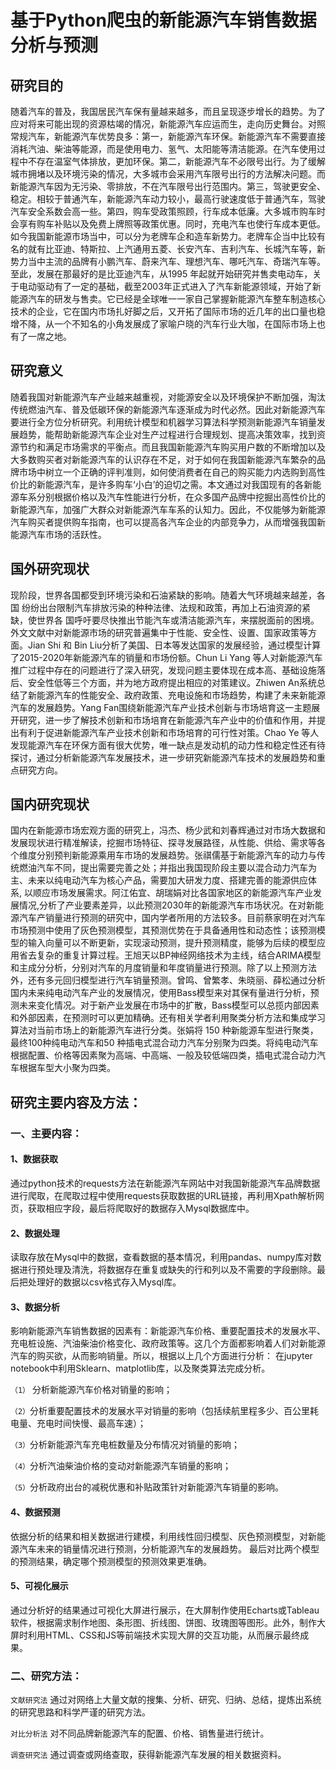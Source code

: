 # 基于Python爬虫的新能源汽车销售数据分析与预测 

## 研究目的

随着汽车的普及，我国居民汽车保有量越来越多，而且呈现逐步增长的趋势。为了应对将来可能出现的资源枯竭的情况，新能源汽车应运而生，走向历史舞台。对照常规汽车，新能源汽车优势良多：第一，新能源汽车环保。新能源汽车不需要直接消耗汽油、柴油等能源，而是使用电力、氢气、太阳能等清洁能源。在汽车使用过程中不存在温室气体排放，更加环保。第二，新能源汽车不必限号出行。为了缓解城市拥堵以及环境污染的情况，大多城市会采用汽车限号出行的方法解决问题。而新能源汽车因为无污染、零排放，不在汽车限号出行范围内。第三，驾驶更安全、稳定。相较于普通汽车，新能源汽车动力较小，最高行驶速度低于普通汽车，驾驶汽车安全系数会高一些。第四，购车受政策照顾，行车成本低廉。大多城市购车时会享有购车补贴以及免费上牌照等政策优惠。同时，充电汽车也使行车成本更低。如今我国新能源市场当中，可以分为老牌车企和造车新势力。老牌车企当中比较有名的就有比亚迪、特斯拉、上汽通用五菱、长安汽车、吉利汽车、长城汽车等，新势力当中主流的品牌有小鹏汽车、蔚来汽车、理想汽车、哪吒汽车、奇瑞汽车等。至此，发展在那最好的是比亚迪汽车，从1995 年起就开始研究并售卖电动车，关于电动驱动有了一定的基础，截至2003年正式进入了汽车新能源领域，开始了新能源汽车的研发与售卖。它已经是全球唯一一家自己掌握新能源汽车整车制造核心技术的企业，它在国内市场扎好脚之后，又开拓了国际市场的近几年的出口量也稳增不降，从一个不知名的小角发展成了家喻户晓的汽车行业大咖，在国际市场上也有了一席之地。

## 研究意义

随着我国对新能源汽车产业越来越重视，对能源安全以及环境保护不断加强，淘汰传统燃油汽车、普及低碳环保的新能源汽车逐渐成为时代必然。因此对新能源汽车要进行全方位分析研究。利用统计模型和机器学习算法科学预测新能源汽车销量发展趋势，能帮助新能源汽车企业对生产过程进行合理规划、提高决策效率，找到资源节约和满足市场需求的平衡点。而且我国新能源汽车购买用户数的不断增加以及大多数购买者对新能源汽车的认识存在不足，对于如何在我国新能源汽车繁杂的品牌市场中树立一个正确的评判准则，如何使消费者在自己的购买能力内选购到高性价比的新能源汽车，是许多购车‘小白’的迫切之需。本文通过对我国现有的各新能源车系分别根据价格以及汽车性能进行分析，在众多国产品牌中挖掘出高性价比的新能源汽车，加强广大群众对新能源汽车车系的认知力。因此，不仅能够为新能源汽车购买者提供购车指南，也可以提高各汽车企业的内部竞争力，从而增强我国新能源汽车市场的活跃性。

## 国外研究现状

现阶段，世界各国都受到环境污染和石油紧缺的影响。随着大气环境越来越差，各国
纷纷出台限制汽车排放污染的种种法律、法规和政策，再加上石油资源的紧缺，使世界各
国呼吁要尽快推出节能汽车或清洁能源汽车，来摆脱面前的困境。外文文献中对新能源市场的研究普遍集中于性能、安全性、设置、国家政策等方面。Jian Shi 和 Bin Liu分析了美国、日本等发达国家的发展经验，通过模型计算了2015-2020年新能源汽车的销量和市场份额。Chun Li Yang 等人对新能源汽车推广过程中存在的问题进行了深入研究，发现问题主要体现在成本高、基础设施落后、安全性低等三个方面，并为地方政府提出相应的对策建议。Zhiwen An系统总结了新能源汽车的性能安全、政府政策、充电设施和市场趋势，构建了未来新能源汽车的发展趋势。Yang Fan围绕新能源汽车产业技术创新与市场培育这一主题展开研究，进一步了解技术创新和市场培育在新能源汽车产业中的价值和作用，并提出有利于促进新能源汽车产业技术创新和市场培育的可行性对策。Chao Ye 等人发现能源汽车在环保方面有很大优势，唯一缺点是发动机的动力性和稳定性还有待探讨，通过分析新能源汽车发展技术，进一步研究新能源汽车技术的发展趋势和重点研究方向。

## 国内研究现状

国内在新能源市场宏观方面的研究上，冯杰、杨少武和刘春辉通过对市场大数据和发展现状进行精准解读，挖掘市场特征、探寻发展路径，从性能、供给、需求等各个维度分别预判新能源乘用车市场的发展趋势。张祺儒基于新能源汽车的动力与传统燃油汽车不同，提出需要完善之处；并指出我国现阶段主要以混合动力汽车为主、未来以纯电动汽车为核心产品，需要加大研发力度、搭建完善的能源供应体系, 以顺应市场发展需求。阿江佑宜、胡瑞娟对比各国家地区的新能源汽车产业发展情况,分析了产业要素差异，以此预测2030年的新能源汽车市场状况。在对新能源汽车产销量进行预测的研究中，国内学者所用的方法较多。目前蔡家明在对汽车市场预测中使用了灰色预测模型，其预测优势在于具备通用性和动态性；该预测模型的输入向量可以不断更新，实现滚动预测，提升预测精度，能够为后续的模型应用省去复杂的重复计算过程。王旭天以BP神经网络技术为主线，结合ARIMA模型和主成分分析，分别对汽车的月度销量和年度销量进行预测。除了以上预测方法外，还有多元回归模型进行汽车销量预测。曾鸣、曾繁孝、朱晓丽、薛松通过分析国内未来纯电动汽车产业的发展情况，使用Bass模型来对其保有量进行分析，预测未来变化情况。对于新产业发展在市场中的扩散，Bass模型可以总揽内部因素和外部因素，在预测时可以更加精确。还有相关学者利用聚类分析方法和集成学习算法对当前市场上的新能源汽车进行分类。张娟将 150 种新能源车型进行聚类，最终100种纯电动汽车和50 种插电式混合动力汽车分别聚为四类。将纯电动汽车根据配置、价格等因素聚为高端、中高端、一般及较低端四类，插电式混合动力汽车根据车型大小聚为四类。

## 研究主要内容及方法：

### 一、主要内容：
#### 1、数据获取
通过python技术的requests方法在新能源汽车网站中对我国新能源汽车品牌数据进行爬取，在爬取过程中使用requests获取数据的URL链接，再利用Xpath解析网页，获取相应字段，最后将爬取好的数据存入Mysql数据库中。

#### 2、数据处理
读取存放在Mysql中的数据，查看数据的基本情况，利用pandas、numpy库对数据进行预处理及清洗，将数据存在重复或缺失的行和列以及不需要的字段删除。最后把处理好的数据以csv格式存入Mysql库。

#### 3、数据分析
影响新能源汽车销售数据的因素有：新能源汽车价格、重要配置技术的发展水平、充电桩设施、汽油柴油价格变化、政府政策等。这几个方面都影响着人们对新能源汽车的购买欲，从而影响销量。所以，根据以上几个方面进行分析：
在jupyter notebook中利用Sklearn、matplotlib库，以及聚类算法完成分析。

``（1）`` 分析新能源汽车价格对销量的影响；

``（2）``分析重要配置技术的发展水平对销量的影响（包括续航里程多少、百公里耗电量、充电时间快慢、最高车速）；

``（3）``分析新能源汽车充电桩数量及分布情况对销量的影响；

``（4）``分析汽油柴油价格的变动对新能源汽车销量的影响；

``（5）``分析政府出台的减税优惠和补贴政策针对新能源汽车销量的影响。

#### 4、数据预测

依据分析的结果和相关数据进行建模，利用线性回归模型、灰色预测模型，对新能源汽车未来的销量情况进行预测，分析能源汽车的发展趋势。
最后对比两个模型的预测结果，确定哪个预测模型的预测效果更准确。

#### 5、可视化展示

通过分析好的结果通过可视化大屏进行展示，在大屏制作使用Echarts或Tableau软件，根据需求制作地图、条形图、折线图、饼图、玫瑰图等图形。此外，制作大屏时利用HTML、CSS和JS等前端技术实现大屏的交互功能，从而展示最终成果。

### 二、研究方法：

``文献研究法`` 通过对网络上大量文献的搜集、分析、研究、归纳、总结，提炼出系统的研究思路和科学严谨的研究方法。

``对比分析法`` 对不同品牌新能源汽车的配置、价格、销售量进行统计。

``调查研究法`` 通过调查或网络查取，获得新能源汽车发展的相关数据资料。